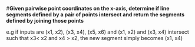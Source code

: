 #**Given pairwise point coordinates on the x-axis, determine if line segments defined by a pair of points intersect and return the segments defined by joining those points** 

e.g if inputs are (x1, x2), (x3, x4), (x5, x6) and (x1, x2) and (x3, x4) intersect such that x3< x2 and x4 > x2, the new segment simply becomes (x1, x4)


